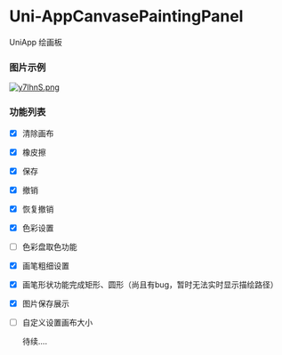# Uni-AppCanvasePaintingPanel
UniApp 绘画板

### 图片示例

[![y7lhnS.png](https://s3.ax1x.com/2021/02/22/y7lhnS.png)](https://imgchr.com/i/y7lhnS)

### 功能列表

- [x] 清除画布

- [x] 橡皮擦

- [x] 保存

- [x] 撤销

- [x] 恢复撤销

- [x] 色彩设置

- [ ] 色彩盘取色功能

- [x] 画笔粗细设置

- [x] 画笔形状功能完成矩形、圆形（尚且有bug，暂时无法实时显示描绘路径）

- [x] 图片保存展示

- [ ] 自定义设置画布大小

  待续....

